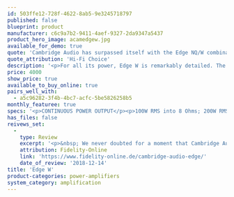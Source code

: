 ```yaml
---
id: 503ffe12-728f-4622-8ab5-9e3245718797
published: false
blueprint: product
manufacturer: c6c9a7b2-9411-4aef-9327-2da9347a5437
product_hero_image: acamedgew.jpg
available_for_demo: true
quote: 'Cambridge Audio has surpassed itself with the Edge NQ/W combination... lovely to look at, nice to use and packed to the gunwales with features.'
quote_attribution: 'Hi-Fi Choice'
description: '<p>For all its power, Edge W is remarkably detailed. The sound is finely balanced, with a musical depth and clarity that comes through with every note. It’s all down to how we chose the componentry inside – nothing was picked on price, specs or measured performance. We listened carefully. And created our system with components that simply sounded the best. The end result is a power amplifier that truly brings an original recording to life like no other. Although minimal in its exterior design, Edge W has some complex audio engineering inside. To remove the barriers between you and your music, we have worked hard to minimize the number of components in the signal path. As a result, Edge W delivers a more faithful reproduction of the original recording; an impressively detailed three-dimensional sound, with striking staging and focus.&nbsp; We pioneered the use of toroidal transformers in amplifiers, which led to improved performance. In Edge we take this one step further, using opposing symmetry twin toroidal transformers. This cancels out electromagnetic interference whilst offering outstanding power and maintaining consistent tonality, no matter how loud it’s played. Using standard Class A amplifier technology wasn’t going to be efficient enough for Edge W. Instead we added a bias voltage to a traditional Class AB design, reducing distortion to inaudible levels. This unique configuration also produces less heat and makes the whole system much more effective.&nbsp;</p>'
price: 4000
show_price: true
available_to_buy_online: true
pairs_well_with:
  - a5c96282-3f4b-4bc7-acfc-5be5826258b5
monthly_featuree: true
specs: '<p>CONTINUOUS POWER OUTPUT</p><p>100W RMS into 8 Ohms; 200W RMS into 4 Ohms</p><p>THD (UNWEIGHTED)</p><p>&lt;0.002% 1kHz at rated power (8 Ohms); &lt;0.02% 20Hz – 20kHz at rated power (8 Ohms)</p><p>FREQUENCY RESPONSE</p><p>&lt;3Hz – &gt;80kHz +/-1dB</p><p>S/N RATIO (REF 1W INTO 8 OHM)</p><p>&gt;93 dB</p><p>CROSSTALK @ 1KHZ</p><p>&lt; -100dB</p><p>S/N RATIO (REF FULL POWER)</p><p>&gt;113 dB</p><p>INPUT SENSITIVITY</p><p>Input A1-A2 (unbalanced) 1.09V RMS</p><p>INPUT IMPEDANCES</p><p>Input A3 (balanced) 47k Ohm; Input A1-A2 (unbalanced) 47k Ohm</p><p>INPUTS</p><p>Balanced, Unbalanced</p><p>OUTPUTS</p><p>Speakers, Loop out</p><p>MAX POWER CONSUMPTION</p><p>1000W</p><p>STANDBY POWER CONSUMPTION</p><p>&lt;0.5W</p><p>DIMENSIONS</p><p>150 x 460 x 405mm (5.9 x 18.1 x 15.9")</p><p>WEIGHT</p><p>23.6kg (51.9lbs)</p><p>IN THE BOX</p><p>Edge W Power Amplifier; 1.5M Power Lead; Edge Link Cable; Edge W User Manual</p>'
has_files: false
reivews_set:
  -
    type: Review
    excerpt: '<p>&nbsp; We never doubted for a moment that Cambridge Audio can meet the demands of the high-end class.&nbsp;&nbsp;</p>'
    attribution: Fidelity-Online
    link: 'https://www.fidelity-online.de/cambridge-audio-edge/'
    date_of_review: '2018-12-14'
title: 'Edge W'
product-categories: power-amplifiers
system_category: amplification
---
```

